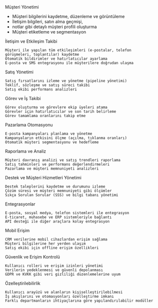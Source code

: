 Müşteri Yönetimi

   +  Müşteri bilgilerini kaydetme, düzenleme ve görüntüleme
   + İletişim bilgileri, satın alma geçmişi, 
   +  notlar gibi detaylı müşteri profili oluşturma
   +  Müşteri etiketleme ve segmentasyon

İletişim ve Etkileşim Takibi

    Müşteri ile yapılan tüm etkileşimleri (e-postalar, telefon görüşmeleri, toplantılar) kaydetme
    Otomatik bildirimler ve hatırlatıcılar ayarlama
    E-posta ve SMS entegrasyonu ile müşterilere doğrudan ulaşma

Satış Yönetimi

    Satış fırsatlarını izleme ve yönetme (pipeline yönetimi)
    Teklif, sözleşme ve satış süreci takibi
    Satış ekibi performans analizleri
Görev ve İş Takibi

    Görev oluşturma ve görevlere ekip üyeleri atama
    Görevler için hatırlatıcılar ve son tarih belirleme
    Görev tamamlama oranlarını takip etme

Pazarlama Otomasyonu

    E-posta kampanyaları planlama ve yönetme
    Kampanyaların etkisini ölçme (açılma, tıklanma oranları)
    Otomatik müşteri segmentasyonu ve hedefleme

Raporlama ve Analiz

    Müşteri davranış analizi ve satış trendleri raporlama
    Satış tahminleri ve performans değerlendirmeleri
    Pazarlama ve müşteri memnuniyeti analizleri

Destek ve Müşteri Hizmetleri Yönetimi

    Destek taleplerini kaydetme ve durumunu izleme
    Çözüm süresi ve müşteri memnuniyeti gibi ölçümler
    Sıkça Sorulan Sorular (SSS) ve bilgi tabanı yönetimi

Entegrasyonlar

    E-posta, sosyal medya, telefon sistemleri ile entegrasyon
    E-ticaret, muhasebe ve ERP sistemleriyle bağlantı
    API desteği ile diğer araçlara kolay entegrasyon

Mobil Erişim

    CRM verilerine mobil cihazlardan erişim sağlama
    Müşteri bilgilerine her yerden ulaşım
    Satış ekibi için offline erişim özellikleri

Güvenlik ve Erişim Kontrolü

    Kullanıcı rolleri ve erişim izinleri yönetimi
    Verilerin yedeklenmesi ve güvenli depolanması
    GDPR ve KVKK gibi veri gizliliği düzenlemelerine uyum

Özelleştirilebilirlik

    Kullanıcı arayüzü ve alanların kişiselleştirilebilmesi
    İş akışlarını ve otomasyonları özelleştirme imkanı
    Farklı departmanların ihtiyaçlarına göre yapılandırılabilir modüller


